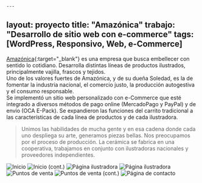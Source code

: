 	---
layout: proyecto
title: "Amazónica"
trabajo: "Desarrollo de sitio web con e-commerce"
tags: [WordPress, Responsivo, Web, e-Commerce]
---

[Amazónica](http://www.amazonica.com.ar/){:target="_blank"} es una empresa que busca embellecer con sentido lo cotidiano. Desarrolla distintas líneas de productos ilustrados, principalmente vajilla, frascos y tejidos.  
Uno de los valores fuertes de Amazónica, y de su dueña Soledad, es la de fomentar la industria nacional, el comercio justo, la producción autogestiva y el consumo responsable.  
Se implementó un sitio web personalizado con e-Commerce que esté integrado a diversos métodos de pago online (MercadoPago y PayPal) y de envío (OCA E-Pack). Se expandieron las funciones del carrito tradicional a las características de cada línea de productos y de cada ilustradora.  

> Unimos las habilidades de mucha gente y en esa cadena donde cada uno despliega su arte, generamos piezas bellas.
> Nos preocupamos por el proceso de producción. La cerámica se fabrica en una cooperativa, trabajamos en conjunto con ilustradoras nacionales y proveedores independientes.

<div class="fotorama" data-fit="cover">
	<img src="{{ site.baseurl }}/img/2016_amazonica1.jpg" alt="Inicio" />
	<img src="{{ site.baseurl }}/img/2016_amazonica2.jpg" alt="Inicio (cont.)" />
	<img src="{{ site.baseurl }}/img/2016_amazonica3.jpg" alt="Página ilustradora" />
	<img src="{{ site.baseurl }}/img/2016_amazonica4.jpg" alt="Página ilustradora" />
	<img src="{{ site.baseurl }}/img/2016_amazonica5.jpg" alt="Puntos de venta" />
	<img src="{{ site.baseurl }}/img/2016_amazonica6.jpg" alt="Puntos de venta (cont.)" />
	<img src="{{ site.baseurl }}/img/2016_amazonica7.jpg" alt="Página de contacto" />
</div>
